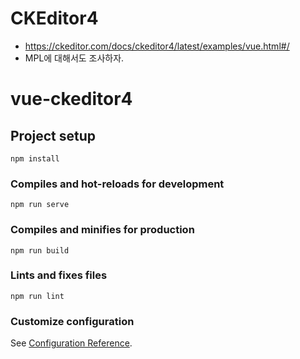 # CKEditor4 
- https://ckeditor.com/docs/ckeditor4/latest/examples/vue.html#/
- MPL에 대해서도 조사하자.

# vue-ckeditor4

## Project setup
```
npm install
```

### Compiles and hot-reloads for development
```
npm run serve
```

### Compiles and minifies for production
```
npm run build
```

### Lints and fixes files
```
npm run lint
```

### Customize configuration
See [Configuration Reference](https://cli.vuejs.org/config/).
